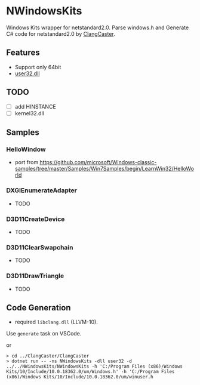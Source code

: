 # NWindowsKits

Windows Kits wrapper for netstandard2.0.
Parse windows.h and Generate C# code for netstandard2.0 by [ClangCaster](https://github.com/ousttrue/ClangCaster).

## Features

* Support only 64bit
* [user32.dll](NWindowsKits/winuser.cs)

## TODO

* [ ] add HINSTANCE
* [ ] kernel32.dll

## Samples

### HelloWindow

* port from https://github.com/microsoft/Windows-classic-samples/tree/master/Samples/Win7Samples/begin/LearnWin32/HelloWorld

### DXGIEnumerateAdapter

* TODO

### D3D11CreateDevice

* TODO

### D3D11ClearSwapchain

* TODO

### D3D11DrawTriangle

* TODO

## Code Generation

* required `libclang.dll` (LLVM-10).

Use `generate` task on VSCode.

or

```
> cd ../ClangCaster/ClangCaster
> dotnet run -- -ns NWindowsKits -dll user32 -d ../../NWindowsKits/NWindowsKits -h 'C:/Program Files (x86)/Windows Kits/10/Include/10.0.18362.0/um/Windows.h' -h 'C:/Program Files (x86)/Windows Kits/10/Include/10.0.18362.0/um/winuser.h
```
